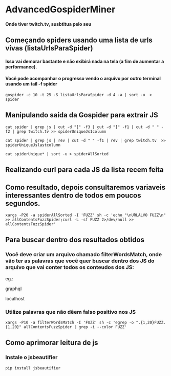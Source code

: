 # AdvancedGospiderMiner
#### Onde tiver twitch.tv, susbtitua pelo seu

## Começando spiders usando uma lista de urls vivas (listaUrlsParaSpider)
#### Isso vai demorar bastante e não exibirá nada na tela (a fim de aumentar a performance).
#### Você pode acompanhar o progresso vendo o arquivo por outro terminal usando um tail -f spider
```
gospider -c 10 -t 25 -S listaUrlsParaSpider -d 4 -a | sort -u  > spider
```
## Manipulando saída da Gospider para extrair JS

```
cat spider | grep js | cut -d "[" -f3 | cut -d "]" -f1 | cut -d " " -f2 | grep twitch.tv >> spiderUniqueJs1column
```
```
cat spider | grep js | rev | cut -d " " -f1 | rev | grep twitch.tv  >> spiderUniqueJslastcolumn
```
```
cat spiderUnique* | sort -u > spiderAllSorted
```
## Realizando curl para cada JS da lista recem feita
## Como resultado, depois consultaremos variaveis interessantes dentro de todos em poucos segundos.

```
xargs -P20 -a spiderAllSorted -I 'FUZZ' sh -c 'echo "\nURLALVO FUZZ\n" >> allContentsFuzzSpider;curl -L -sf FUZZ 2>/dev/null >> allContentsFuzzSpider'
```

## Para buscar dentro dos resultados obtidos

### Você deve criar um arquivo chamado filterWordsMatch, onde vão ter as palavras que você quer buscar dentro dos JS do arquivo que vai conter todos os conteudos dos JS:
eg.:

graphql

localhost

### Utilize palavras que não dêem falso positivo nos JS
```
xargs -P10 -a filterWordsMatch -I 'FUZZ' sh -c 'egrep -o ".{1,20}FUZZ.{1,20}" allContentsFuzzSpider | grep -i --color FUZZ'
```

## Como aprimorar leitura de js
### Instale o jsbeautifier
```
pip install jsbeautifier
```
